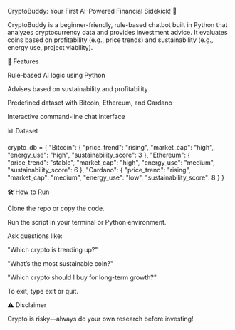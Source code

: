CryptoBuddy: Your First AI-Powered Financial Sidekick! 🌟

CryptoBuddy is a beginner-friendly, rule-based chatbot built in Python that analyzes cryptocurrency data and provides investment advice. It evaluates coins based on profitability (e.g., price trends) and sustainability (e.g., energy use, project viability).

🤖 Features

Rule-based AI logic using Python

Advises based on sustainability and profitability

Predefined dataset with Bitcoin, Ethereum, and Cardano

Interactive command-line chat interface

📊 Dataset

crypto_db = {
    "Bitcoin": {
        "price_trend": "rising",
        "market_cap": "high",
        "energy_use": "high",
        "sustainability_score": 3
    },
    "Ethereum": {
        "price_trend": "stable",
        "market_cap": "high",
        "energy_use": "medium",
        "sustainability_score": 6
    },
    "Cardano": {
        "price_trend": "rising",
        "market_cap": "medium",
        "energy_use": "low",
        "sustainability_score": 8
    }
}

🛠️ How to Run

Clone the repo or copy the code.

Run the script in your terminal or Python environment.

Ask questions like:

"Which crypto is trending up?"

"What’s the most sustainable coin?"

"Which crypto should I buy for long-term growth?"

To exit, type exit or quit.


⚠️ Disclaimer

Crypto is risky—always do your own research before investing!

